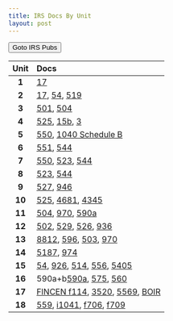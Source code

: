 ```yaml
---
title: IRS Docs By Unit
layout: post
---
```


<script>
function buttonForms() { window.open("https://www.irs.gov/forms-instructions"); }
</script>
<button onclick="buttonForms()">Goto IRS Pubs</button>

| Unit  | Docs |
|:-----:|:-----|
| **1** | [17](/ea/pmd/view.p17) |
| **2** | [17](/ea/pmd/view.p17), [54](/ea/pmd/view.p54), [519](/ea/pmd/view.p519) |
| **3** | [501](/ea/pmd/view.p501), [504](/ea/pmd/view.p504) |
| **4** | [525](/ea/pmd/view.p525), [15b](/ea/pmd/view.p15b), [3](/ea/pmd/view.p3) |
| **5** | [550](/ea/pmd/view.p550), [1040 Schedule B](/ea/pmd/view.f1040sb)|
| **6** | [551](/ea/pmd/view.p551), [544](/ea/pmd/view.p544) |
| **7** | [550](/ea/pmd/view.p550), [523](/ea/pmd/view.p523), [544](/ea/pmd/view.p544) |
| **8** | [523](/ea/pmd/view.p523), [544](/ea/pmd/view.p544) |
| **9** | [527](/ea/pmd/view.p527), [946](/ea/pmd/view.p946) |
| **10** | [525](/ea/pmd/view.p525), [4681](/ea/pmd/view.p4681), [4345](/ea/pmd/view.p4345) |
| **11** | [504](/ea/pmd/view.p504), [970](/ea/pmd/view.p970), [590a](/ea/pmd/view.p590a) |
| **12** | [502](/ea/pmd/view.p502), [529](/ea/pmd/view.p529), [526](/ea/pmd/view.p526), [936](/ea/pmd/view.p936) |
| **13** | [8812](/ea/pmd/view.p8812), [596](/ea/pmd/view.p596), [503](/ea/pmd/view.p503), [970](/ea/pmd/view.p970) |
| **14** | [5187](/ea/pmd/view.p5187), [974](/ea/pmd/view.p974) |
| **15** | [54](/ea/pmd/view.p54), [926](/ea/pmd/view.p926), [514](/ea/pmd/view.p514), [556](/ea/pmd/view.p556), [5405](/ea/pmd/view.p5405) |
| **16** | 590a+b[590a](/ea/pmd/view.p590a), [575](/ea/pmd/view.p575), [560](/ea/pmd/view.p560) |
| **17** | [FINCEN f114](/ea/pmd/view.f114), [3520](/ea/pmd/view.p3520), [5569](/ea/pmd/view.p5569), [BOIR](/ea/pmd/view.BOIR) |
| **18** | [559](/ea/pmd/view.p559), [i1041](/ea/pmd/view.i1041), [f706](/ea/pmd/view.f706), [f709](/ea/pmd/view.f709) |